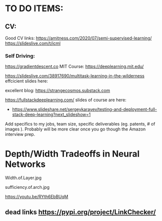 # TO DO ITEMS: 

 

## CV: 

Good CV links: 
https://amitness.com/2020/07/semi-supervised-learning/
https://slideslive.com/t/icml

### Self Driving: 
https://gradientdescent.co
MIT Course: 
https://deeplearning.mit.edu/

https://slideslive.com/38917690/multitask-learning-in-the-wilderness
effcicient slides here: 

excellent blog: https://strangecosmos.substack.com

https://fullstackdeeplearning.com/
slides of course are here: 
 - https://www.slideshare.net/sergeykarayev/testing-and-deployment-full-stack-deep-learning?next_slideshow=1



Add specifics to my jobs, team size, specific deliverables (eg. patents, # of images ). Probably will be more clear once you go though the Amazon interview prep. 



# Depth/Width Tradeoffs in Neural Networks

Width.of.Layer.jpg


sufficiency.of.arch.jpg


https://youtu.be/RYth6EbBUqM

## dead links https://pypi.org/project/LinkChecker/
